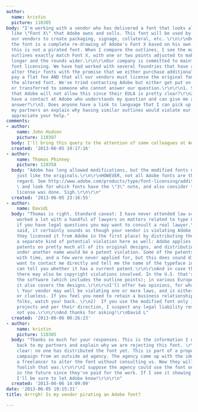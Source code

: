 ```yaml
---
author:
  name: kristin
  picture: 110305
body: "I'm working with a vendor who has delivered a font that looks almost exactly
  like \"Font X\" that Adobe owns and sells. This font will be used by several of
  our vendors to create packaging, signage, collateral, etc. \r\n\r\nOur vendor claims
  the font is a complete re-drawing of Adobe's Font X based on his own Font Y. Therefore
  this is not a pirated font. When I compare the outlines, I see the majority of the
  outlines exactly match Font X, with one or two points adjusted to make the serifs
  longer and the rounds wider.\r\n\r\nOur company is committed to maintaining proper
  font licensing. We have had worked with several foundries that have allowed us to
  alter their fonts with the promise that we either purchase additional licenses or
  pay a flat fee AND that all our vendors must license the original font before using
  the altered font. We've tried contacting Adobe but either get put on hold for hours
  or transferred to someone who cannot answer our question.\r\n\r\n1. Should I assume
  that Adobe will not allow this since their EULA is pretty clear?\r\n2. Does anyone
  have a contact at Adobe who understands my question and can give me a definitive
  answer?\r\n3. Does anyone have a link to language that I can pick up to share with
  my partners an explain why having similar outlines would violate our license?\r\n\r\nI'd
  appreciate your help."
comments:
- author:
    name: John Hudson
    picture: 110397
  body: I'll bring this query to the attention of some colleagues at Adobe.
  created: '2013-06-05 19:17:16'
- author:
    name: Thomas Phinney
    picture: 128358
  body: "Adobe has long allowed modifications, but the modified fonts must be licensed
    just like the originals.\r\n\r\nHOWEVER, not all Adobe fonts are the same in this
    regard. See http://www.adobe.com/products/type/font-licensing/additional-license-rights.html
    \ and look for which fonts have the \"3\" note, and also consider the date the
    license was done. Sigh.\r\n\r\n"
  created: '2013-06-05 23:16:55'
- author:
    name: DavidL
  body: "Thomas is right. Standard caveat: I have never attended law school. I've
    worked a lot with a handful of lawyers on matters related to type & fonts, but
    if you have legal questions you may want to consult a real lawyer.\r\n\r\nThat
    said, it certainly sounds as though your vendor is violating Adobe's license (presuming
    they licensed it from Adobe in the first place) by distributing their modification.\r\n\r\nThere's
    a separate kind of potential violation here as well: Adobe applies for design
    patents on pretty much all of its original designs, and distributing a modification
    under another name would be a patent violation. Some of the patents have expired
    with time, and a few were never applied for, but this does sound dicey. If you
    want to contact me directly and tell me the name of the typeface in question I
    can tell you whether it has a current patent.\r\n\r\nAnd in case that's not enough,
    there may also be copyright violations involved. In the U.S. that's limited to
    the software (which includes the outline points); in various European countries
    it also covers the designs.\r\n\r\nI'll offer two opinions, for what they're worth.\r\n1)
    \ Your vendor may well be violating one or more laws, and is either unethical
    or clueless. If you feel you need to retain a business relationship with these
    folks, watch your back. \r\n2)  If you use the modified font only in the vendor's
    projects and per their direction, I suspect any legal liability rests with them,
    not you.\r\n\r\nAnd thanks for asking!\r\nDavid L"
  created: '2013-06-06 00:26:23'
- author:
    name: kristin
    picture: 110305
  body: "Thanks so much for your responses. This is the information I need to take
    back to my partners and explain why we are rejecting this font. \r\n\r\nTo be
    clear: no one has distributed the font yet. This is part of a proposed creative
    campaign from an outside ad agency. The agency came up with the idea and hired
    a freelancer to alter the font without consulting us. Now they will learn how
    foolish that was.\r\n\r\nI suppose the agency could use the font on another campaign
    in the future since they've paid for the work. If I see it showing up one day,
    I'll be sure to let Adobe know!\r\n\r\n"
  created: '2013-06-06 14:09:09'
date: '2013-06-05 19:15:31'
title: Arrrgh! Is my vendor pirating an Adobe font?

---
```

